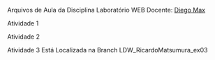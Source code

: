 Arquivos de Aula da Disciplina Laboratório WEB
Docente: [Diego Max ](https://github.com/maxxdiego)

Atividade 1

Atividade 2


Atividade 3
Está Localizada na Branch LDW_RicardoMatsumura_ex03

